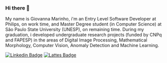 ### Hi there 👋
My name is Giovanna Marinho, i'm an Entry Level Software Developer at Philips, on work time, and Master Degree student (in Computer Science) at São Paulo State University (UNESP), on remaining time. During my graduation, i developed undergraduate research projects (funded by CNPq and FAPESP) in the areas of Digital Image Processing, Mathematical Morphology, Computer Vision, Anomaly Detection and Machine Learning.

<p>
  
[![Linkedin Badge](https://img.shields.io/badge/-LinkedIn-blue?style=flat-square&logo=Linkedin&logoColor=white&link=https://www.linkedin.com/in/giovanna-carreira-marinho-b49030170/)](https://www.linkedin.com/in/giovanna-carreira-marinho-b49030170/)
[![Lattes Badge](https://img.shields.io/badge/Lattes-blue?link=http://lattes.cnpq.br/3261077745815886)](http://lattes.cnpq.br/3261077745815886)

</p>
